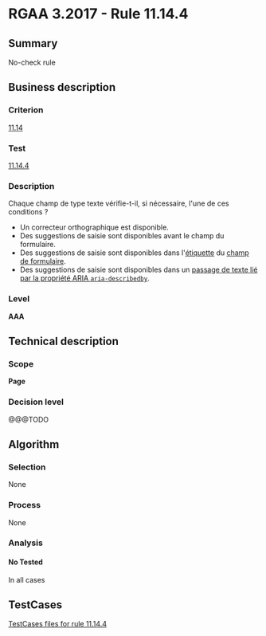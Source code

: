 # RGAA 3.2017 - Rule 11.14.4

## Summary
No-check rule


## Business description

### Criterion
[11.14](http://references.modernisation.gouv.fr/rgaa-accessibilite/criteres.html#crit-11-14)

### Test
[11.14.4](http://references.modernisation.gouv.fr/rgaa-accessibilite/criteres.html#test-11-14-4)

### Description
<div lang="fr">Chaque champ de type texte v&#xE9;rifie-t-il, si n&#xE9;cessaire, l'une de ces conditions&nbsp;? <ul><li>Un correcteur orthographique est disponible.</li> <li>Des suggestions de saisie sont disponibles avant le champ du formulaire.</li> <li>Des suggestions de saisie sont disponibles dans l'<a href="http://references.modernisation.gouv.fr/rgaa-accessibilite/glossaire.html#tiquette-de-champs-de-formulaire">&#xE9;tiquette</a> du <a href="http://references.modernisation.gouv.fr/rgaa-accessibilite/glossaire.html#champ-de-saisie-de-formulaire">champ de formulaire</a>.</li> <li>Des suggestions de saisie sont disponibles dans un <a href="http://references.modernisation.gouv.fr/rgaa-accessibilite/glossaire.html#passage-texte-aria">passage de texte li&#xE9; par la propri&#xE9;t&#xE9; ARIA <code lang="en">aria-describedby</code></a>.</li> </ul></div>

### Level
**AAA**


## Technical description

### Scope
**Page**

### Decision level
@@@TODO


## Algorithm

### Selection
None

### Process
None

### Analysis

#### No Tested
In all cases


##  TestCases

[TestCases files for rule 11.14.4](https://github.com/Asqatasun/Asqatasun/tree/develop/rules/rules-rgaa3.2017/src/test/resources/testcases/rgaa32017/Rgaa32017Rule111404/)


